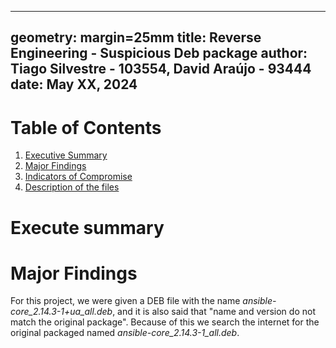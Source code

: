 <!--
 Copyright 2024 David Araújo
 
 Licensed under the Apache License, Version 2.0 (the "License");
 you may not use this file except in compliance with the License.
 You may obtain a copy of the License at
 
     https://www.apache.org/licenses/LICENSE-2.0
 
 Unless required by applicable law or agreed to in writing, software
 distributed under the License is distributed on an "AS IS" BASIS,
 WITHOUT WARRANTIES OR CONDITIONS OF ANY KIND, either express or implied.
 See the License for the specific language governing permissions and
 limitations under the License.
-->

---
geometry: margin=25mm
title: Reverse Engineering - Suspicious Deb package
author: Tiago Silvestre - 103554, David Araújo - 93444
date: May XX, 2024
---

# Table of Contents
1. [Executive Summary](#executive-summary)
2. [Major Findings](#major-findings)
3. [Indicators of Compromise](#indicators-of-compromise)
4. [Description of the files](#description-of-the-files)


# Execute summary

<!-- TODO -->

# Major Findings

For this project, we were given a DEB file with the name *ansible-core_2.14.3-1+ua_all.deb*, and it is also said that "name and version do not match the original package". Because of this we search the internet for the original packaged named *ansible-core_2.14.3-1_all.deb*.

